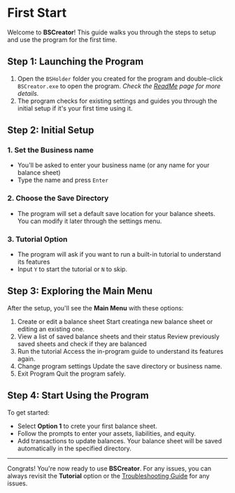 # First Start
Welcome to **BSCreator**! This guide walks you through the steps to setup and use the program for the first time.

## Step 1: Launching the Program
1. Open the `BSHolder` folder you created for the program and double-click `BSCreator.exe` to open the program.
_Check the [ReadMe]([https://github.com/Asensado/BSCreator](https://github.com/Asensado/BSCreator?tab=readme-ov-file#installation-for-windows)) page for more details._
2. The program checks for existing settings and guides you through the initial setup if it's your first time using it.

## Step 2: Initial Setup
### 1. Set the Business name
- You'll be asked to enter your business name (or any name for your balance sheet)
- Type the name and press `Enter`
### 2. Choose the Save Directory
- The program will set a default save location for your balance sheets. You can modify it later through the settings menu.
### 3. Tutorial Option
- The program will ask if you want to run a built-in tutorial to understand its features
- Input `Y` to start the tutorial or `N` to skip.

## Step 3: Exploring the Main Menu
After the setup, you'll see the **Main Menu** with these options:
1. Create or edit a balance sheet
Start creatinga new balance sheet or editing an existing one.
2. View a list of saved balance sheets and their status
Review previously saved sheets and check if they are balanced
3. Run the tutorial
Access the in-program guide to understand its features again.
4. Change program settings
Update the save directory or business name.
5. Exit Program
Quit the program safely.

## Step 4: Start Using the Program
To get started:
- Select **Option 1** to crete your first balance sheet.
- Follow the prompts to enter your assets, liabilities, and equity.
- Add transactions to update balances.
Your balance sheet will be saved automatically in the specified directory.

***

Congrats! You're now ready to use **BSCreator**. For any issues, you can always revisit the **Tutorial** option or the [Troubleshooting Guide](https://github.com/Asensado/BSCreator/blob/9fca10c4c3c64462cd8bbe0a2bd24fd13bd38050/docs/troubleshooting.md) for any issues.
